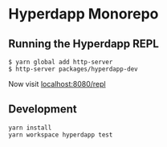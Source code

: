 # Hyperdapp Monorepo


## Running the Hyperdapp REPL

```
$ yarn global add http-server
$ http-server packages/hyperdapp-dev
```

Now visit [localhost:8080/repl](http://localhost:8080/repl)

## Development

```
yarn install
yarn workspace hyperdapp test
```
